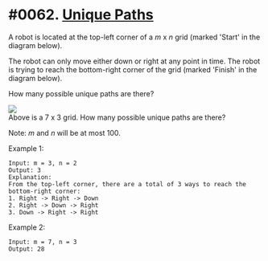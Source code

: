 # #0062. [Unique Paths](https://leetcode.com/problems/unique-paths/description/) 

A robot is located at the top-left corner of a _m_ x _n_ grid (marked 'Start' in the diagram below).

The robot can only move either down or right at any point in time. The robot is trying to reach the bottom-right corner of the grid (marked 'Finish' in the diagram below).

How many possible unique paths are there?

![][1]  
Above is a 7 x 3 grid. How many possible unique paths are there?

Note: _m_ and _n_ will be at most 100.

Example 1:
    
    
    
    Input: m = 3, n = 2
    Output: 3
    Explanation:
    From the top-left corner, there are a total of 3 ways to reach the bottom-right corner:
    1. Right -> Right -> Down
    2. Right -> Down -> Right
    3. Down -> Right -> Right
    

Example 2:
    
    
    
    Input: m = 7, n = 3
    Output: 28

[1]: https://assets.leetcode.com/uploads/2018/10/22/robot_maze.png